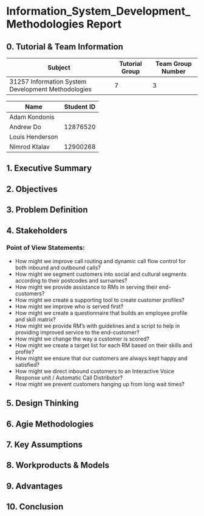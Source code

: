 # Information_System_Development_Methodologies Report

## **0. Tutorial & Team Information** ##
Subject | Tutorial Group | Team Group Number
--------|----------------|-------------
31257 Information System Development Methodologies | 7 | 3


Name | Student ID 
-----|-----------
Adam Kondonis | 
Andrew Do | 12876520
Louis Henderson | 
Nimrod Ktalav | 12900268



## **1. Executive Summary** ##


## **2. Objectives** ##


## **3. Problem Definition** ##


## **4. Stakeholders** ## 
### Point of View Statements: ###
* How might we improve call routing and dynamic call flow control for both inbound and outbound calls?
* How might we segment customers into social and cultural segments according to their postcodes and surnames?
* How might we provide assistance to RMs in serving  their end-customers?
* How might we create a supporting tool to  create customer profiles?
* How might we improve who is served first?
* How might we create a questionnaire that builds an employee profile and skill matrix?
* How might we provide RM’s with guidelines and a script to help in providing improved service to the end-customer?
* How might we change the way a customer is scored?
* How might we create a target list for each RM based on their skills and profile?
* How might we ensure that our customers are always kept happy and satisfied?
* How might we direct inbound customers to an Interactive Voice Response unit / Automatic Call Distributor?
* How might we prevent customers hanging up from long wait times?


## **5. Design Thinking** ##


## **6. Agie Methodologies** ##


## **7. Key Assumptions** ##


## **8. Workproducts & Models** ##


## **9. Advantages** ##


## **10. Conclusion** ##
